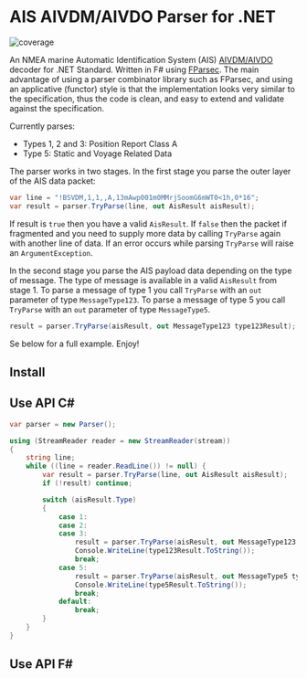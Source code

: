 # AIS AIVDM/AIVDO Parser for .NET #

![coverage](https://gitlab.com/dbrattli/AisParser/badges/master/coverage.svg)

An NMEA marine Automatic Identification System (AIS) [AIVDM/AIVDO](http://catb.org/gpsd/AIVDM.html) decoder for .NET Standard. Written in F# using [FParsec](http://www.quanttec.com/fparsec/). The main advantage of using a parser combinator library such as FParsec, and using an applicative (functor) style is that the implementation looks very similar to the specification, thus the code is clean, and easy to extend and validate against the specification.

Currently parses:

* Types 1, 2 and 3: Position Report Class A
* Type 5: Static and Voyage Related Data

The parser works in two stages. In the first stage you parse the outer layer of the AIS data packet:

```c#
var line = "!BSVDM,1,1,,A,13mAwp001m0MMrjSoomG6mWT0<1h,0*16";
var result = parser.TryParse(line, out AisResult aisResult);
```

If result is `true` then you have a valid `AisResult`. If `false` then the packet if fragmented and
you need to supply more data by calling `TryParse` again with another line of data. If an error
occurs while parsing `TryParse` will raise an `ArgumentException`.

In the second stage you parse the AIS payload data depending on the type of message. The type of
message is available in a valid `AisResult` from stage 1. To parse a message of type 1 you call
`TryParse` with an `out` parameter of type `MessageType123`. To parse a message of type 5 you call
`TryParse` with an `out` parameter of type `MessageType5`.

```c#
result = parser.TryParse(aisResult, out MessageType123 type123Result);
````

Se below for a full example. Enjoy!

## Install ##

## Use API C# ##

```c#
var parser = new Parser();

using (StreamReader reader = new StreamReader(stream))
{
    string line;
    while ((line = reader.ReadLine()) != null) {
        var result = parser.TryParse(line, out AisResult aisResult);
        if (!result) continue;

        switch (aisResult.Type)
        {
            case 1:
            case 2:
            case 3:
                result = parser.TryParse(aisResult, out MessageType123 type123Result);
                Console.WriteLine(type123Result.ToString());
                break;
            case 5:
                result = parser.TryParse(aisResult, out MessageType5 type5Result);
                Console.WriteLine(type5Result.ToString());
                break;
            default:
                break;
        }
    }
}
```

## Use API F# ##
